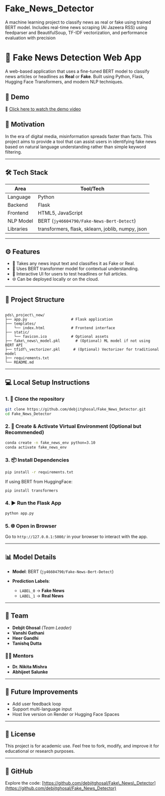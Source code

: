 # Fake_News_Detector
A machine learning project to classify news as real or fake using trained BERT model. Includes real-time news scraping (Al Jazeera RSS) using feedparser and BeautifulSoup, TF-IDF vectorization, and performance evaluation with precision



# 📰 Fake News Detection Web App

A web-based application that uses a fine-tuned BERT model to classify news articles or headlines as **Real** or **Fake**. Built using Python, Flask, Hugging Face Transformers, and modern NLP techniques.

## 🚀 Demo
🎥 [Click here to watch the demo video](https://drive.google.com/file/d/1u7aO4ZXliC9JtExZQ5YVoHOghyUp_y-p/view)

## 🧠 Motivation
In the era of digital media, misinformation spreads faster than facts. This project aims to provide a tool that can assist users in identifying fake news based on natural language understanding rather than simple keyword filtering.

---

## 🛠️ Tech Stack

| Area        | Tool/Tech                     |
|-------------|-------------------------------|
| Language    | Python                        |
| Backend     | Flask                         |
| Frontend    | HTML5, JavaScript             |
| NLP Model   | BERT (`jy46604790/Fake-News-Bert-Detect`) |
| Libraries   | transformers, flask, sklearn, joblib, numpy, json |

---

## ⚙️ Features

- 🔎 Takes any news input text and classifies it as Fake or Real.
- 🧠 Uses BERT transformer model for contextual understanding.
- 🧪 Interactive UI for users to test headlines or full articles.
- 🌐 Can be deployed locally or on the cloud.

---

## 📂 Project Structure

```

pds\_project\_new/
├── app.py                    # Flask application
├── templates/
│   └── index.html            # Frontend interface
├── static/
│   └── favicon.ico           # Optional assets
├── fake\_news\_model.pkl       # (Optional) ML model if not using BERT API
├── tfidf\_vectorizer.pkl      # (Optional) Vectorizer for traditional model
├── requirements.txt
└── README.md

````

---

## 💻 Local Setup Instructions

### 1. 🔧 Clone the repository
```bash
git clone https://github.com/debjitghosal/Fake_News_Detector.git
cd Fake_News_Detector
````

### 2. 🐍 Create & Activate Virtual Environment (Optional but Recommended)

```bash
conda create -n fake_news_env python=3.10
conda activate fake_news_env
```

### 3. 📦 Install Dependencies

```bash
pip install -r requirements.txt
```

If using BERT from HuggingFace:

```bash
pip install transformers
```

### 4. ▶️ Run the Flask App

```bash
python app.py
```

### 5. 🌐 Open in Browser

Go to `http://127.0.0.1:5000/` in your browser to interact with the app.

---

## 📊 Model Details

* **Model**: BERT (`jy46604790/Fake-News-Bert-Detect`)
* **Prediction Labels**:

  * `LABEL_0` → **Fake News**
  * `LABEL_1` → **Real News**

---

## 🙌 Team

* **Debjit Ghosal** *(Team Leader)*
* **Vanshi Gathani**
* **Heer Gandhi**
* **Tanishq Dutta**

### 🧑‍🏫 Mentors

* **Dr. Nikita Mishra**
* **Abhijeet Salunke**

---

## 📌 Future Improvements

* Add user feedback loop
* Support multi-language input
* Host live version on Render or Hugging Face Spaces

---

## 📎 License

This project is for academic use. Feel free to fork, modify, and improve it for educational or research purposes.

---

## 🔗 GitHub

Explore the code: [https://github.com/debjitghosal/Fake\_News\_Detector](https://github.com/debjitghosal/Fake_News_Detector)

```
